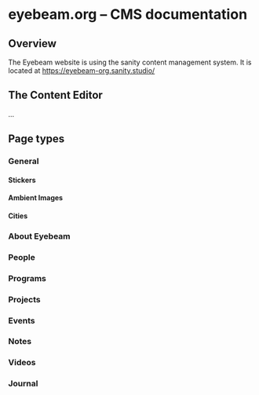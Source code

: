 # eyebeam.org – CMS documentation

## Overview
The Eyebeam website is using the sanity content management system. It is located at https://eyebeam-org.sanity.studio/

## The Content Editor
...
## Page types
### General
#### Stickers
#### Ambient Images
#### Cities
### About Eyebeam
### People
### Programs
### Projects
### Events
### Notes
### Videos
### Journal
